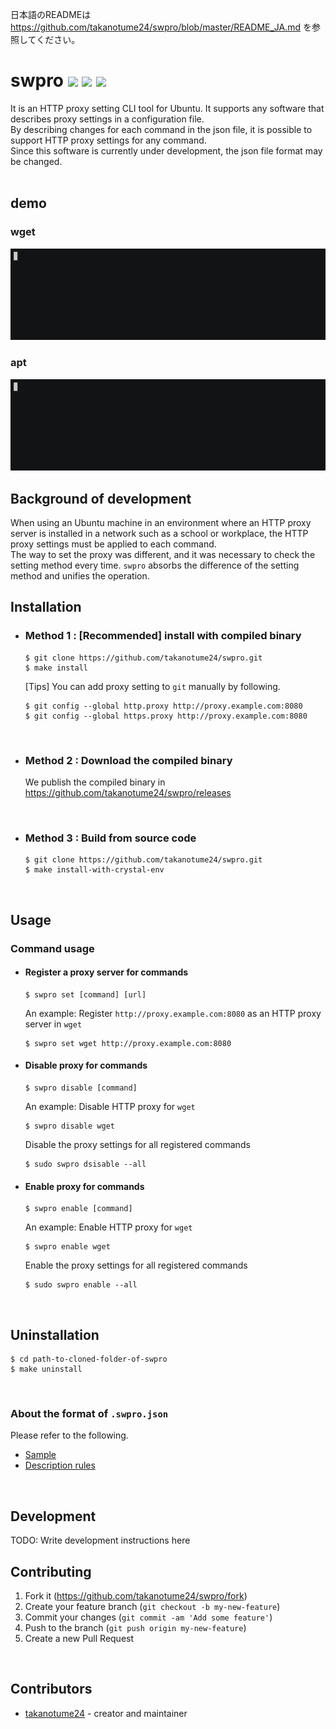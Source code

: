 日本語のREADMEは https://github.com/takanotume24/swpro/blob/master/README_JA.md を参照してください。

# swpro ![](https://github.com/takanotume24/swpro/workflows/Crystal%20CI/badge.svg) ![](https://img.shields.io/github/issues/takanotume24/swpro) ![](https://img.shields.io/github/stars/takanotume24/swpro)
It is an HTTP proxy setting CLI tool for Ubuntu. It supports any software that describes proxy settings in a configuration file.  
By describing changes for each command in the json file, it is possible to support HTTP proxy settings for any command.  
Since this software is currently under development, the json file format may be changed.  
<br/>

## demo
### wget  
![](https://raw.githubusercontent.com/takanotume24/swpro/master/gif/set.gif)
### apt  
![](https://raw.githubusercontent.com/takanotume24/swpro/master/gif/apt.gif)
<br/>

## Background of development
When using an Ubuntu machine in an environment where an HTTP proxy server is installed in a network such as a school or workplace, the HTTP proxy settings must be applied to each command.   
The way to set the proxy was different, and it was necessary to check the setting method every time. ``swpro`` absorbs the difference of the setting method and unifies the operation.
<br/>

## Installation
- ### Method 1 : **[Recommended]** install with compiled binary
   ```
   $ git clone https://github.com/takanotume24/swpro.git
   $ make install
   ```

   [Tips] You can add proxy setting to ``git`` manually by following.
   ```
   $ git config --global http.proxy http://proxy.example.com:8080
   $ git config --global https.proxy http://proxy.example.com:8080
   ```
</br>

- ### Method 2 : Download the compiled binary
   We publish the compiled binary in https://github.com/takanotume24/swpro/releases

</br>


- ### Method 3 : Build from source code
   ```
   $ git clone https://github.com/takanotume24/swpro.git
   $ make install-with-crystal-env
   ```



<br/>


## Usage
### Command usage


- #### Register a proxy server for commands
   ```
   $ swpro set [command] [url]
   ```
   An example: Register ``http://proxy.example.com:8080`` as an HTTP proxy server in ``wget``
   ```
   $ swpro set wget http://proxy.example.com:8080
   ```
- #### Disable proxy for commands
   ```
   $ swpro disable [command]
   ```
   An example: Disable HTTP proxy for ``wget``
   ```
   $ swpro disable wget
   ```
   Disable the proxy settings for all registered commands
   ```
   $ sudo swpro dsisable --all 
   ```
- #### Enable proxy for commands
   ```
   $ swpro enable [command]
   ```
   An example: Enable HTTP proxy for ``wget``
   ```
   $ swpro enable wget
   ```
   Enable the proxy settings for all registered commands
   ```
   $ sudo swpro enable --all
   ```
<br/>


## Uninstallation
```
$ cd path-to-cloned-folder-of-swpro
$ make uninstall
```
<br/>


### About the format of ``.swpro.json``
Please refer to the following.
- [Sample](https://github.com/takanotume24/swpro/blob/master/.swpro.json)
- [Description rules](https://github.com/takanotume24/swpro/wiki/.swpro.json%E3%81%AE%E3%83%95%E3%82%A9%E3%83%BC%E3%83%9E%E3%83%83%E3%83%88%E3%81%AB%E3%81%A4%E3%81%84%E3%81%A6)

<br/>

## Development

TODO: Write development instructions here
<br/>

## Contributing

1. Fork it (<https://github.com/takanotume24/swpro/fork>)
2. Create your feature branch (`git checkout -b my-new-feature`)
3. Commit your changes (`git commit -am 'Add some feature'`)
4. Push to the branch (`git push origin my-new-feature`)
5. Create a new Pull Request


<br/>

## Contributors

- [takanotume24](https://github.com/takanotume24) - creator and maintainer
